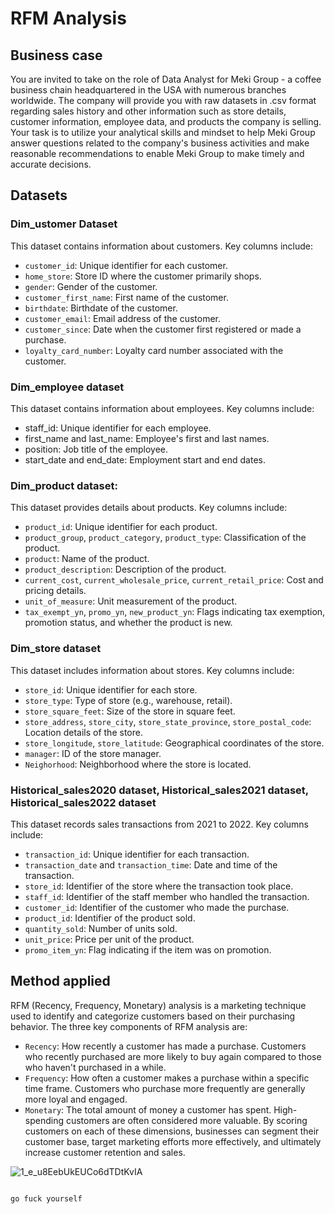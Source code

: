 # RFM Analysis

## Business case
You are invited to take on the role of Data Analyst for Meki Group - a coffee business chain headquartered in the USA with numerous branches worldwide. The company will provide you with raw datasets in .csv format regarding sales history and other information such as store details, customer information, employee data, and products the company is selling. Your task is to utilize your analytical skills and mindset to help Meki Group answer questions related to the company's business activities and make reasonable recommendations to enable Meki Group to make timely and accurate decisions.

## Datasets
### Dim_ustomer Dataset 
This dataset contains information about customers. Key columns include:
- ```customer_id```: Unique identifier for each customer.
- ```home_store```: Store ID where the customer primarily shops.
- ```gender```: Gender of the customer.
- ```customer_first_name```: First name of the customer.
- ```birthdate```: Birthdate of the customer.
- ```customer_email```: Email address of the customer.
- ```customer_since```: Date when the customer first registered or made a purchase.
- ```loyalty_card_number```: Loyalty card number associated with the customer.

### Dim_employee dataset 
This dataset contains information about employees. Key columns include:
- staff_id: Unique identifier for each employee.
- first_name and last_name: Employee's first and last names.
- position: Job title of the employee.
- start_date and end_date: Employment start and end dates.

### Dim_product dataset: 
This dataset provides details about products. Key columns include:
- ```product_id```: Unique identifier for each product.
- ```product_group```, ```product_category```, ```product_type```: Classification of the product.
- ```product```: Name of the product.
- ```product_description```: Description of the product.
- ```current_cost```, ```current_wholesale_price```, ```current_retail_price```: Cost and pricing details.
- ```unit_of_measure```: Unit measurement of the product.
- ```tax_exempt_yn```, ```promo_yn```, ```new_product_yn```: Flags indicating tax exemption, promotion status, and whether the product is new.

### Dim_store dataset
This dataset includes information about stores. Key columns include:
- ```store_id```: Unique identifier for each store.
- ```store_type```: Type of store (e.g., warehouse, retail).
- ```store_square_feet```: Size of the store in square feet.
- ```store_address```, ```store_city```, ```store_state_province```, ```store_postal_code```: Location details of the store.
- ```store_longitude```, ```store_latitude```: Geographical coordinates of the store.
- ```manager```: ID of the store manager.
- ```Neighorhood```: Neighborhood where the store is located.

### Historical_sales2020 dataset, Historical_sales2021 dataset, Historical_sales2022 dataset 
This dataset records sales transactions from 2021 to 2022. Key columns include:
- ```transaction_id```: Unique identifier for each transaction.
- ```transaction_date``` and ```transaction_time```: Date and time of the transaction.
- ```store_id```: Identifier of the store where the transaction took place.
- ```staff_id```: Identifier of the staff member who handled the transaction.
- ```customer_id```: Identifier of the customer who made the purchase.
- ```product_id```: Identifier of the product sold.
- ```quantity_sold```: Number of units sold.
- ```unit_price```: Price per unit of the product.
- ```promo_item_yn```: Flag indicating if the item was on promotion.

## Method applied
RFM (Recency, Frequency, Monetary) analysis is a marketing technique used to identify and categorize customers based on their purchasing behavior. The three key components of RFM analysis are:
- ```Recency```: How recently a customer has made a purchase. Customers who recently purchased are more likely to buy again compared to those who haven't purchased in a while.
- ```Frequency```: How often a customer makes a purchase within a specific time frame. Customers who purchase more frequently are generally more loyal and engaged.
- ```Monetary```: The total amount of money a customer has spent. High-spending customers are often considered more valuable.
By scoring customers on each of these dimensions, businesses can segment their customer base, target marketing efforts more effectively, and ultimately increase customer retention and sales.

![1_e_u8EebUkEUCo6dTDtKvIA](https://github.com/lenhathoanvu/RFM/assets/173127058/9faf655b-71cb-46be-aa76-e686f2d13452)


``` bash
```

```go fuck yourself```


